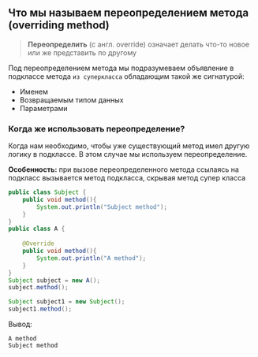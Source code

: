 ## Что мы называем переопределением метода (overriding method)

> **Переопределить** (с англ. override) означает делать что-то новое или же представить по другому

Под переопределением метода мы подразумеваем объявление в подклассе метода `из суперкласса` 
обладающим такой же сигнатурой:
* Именем
* Возвращаемым типом данных
* Параметрами

### Когда же использовать переопределение?

Когда нам необходимо, чтобы уже существующий метод имел другую логику в подклассе. В этом случае мы
используем переопределение.

**Особенность:** при вызове переопределенного метода ссылаясь на подкласс вызывается метод подкласса,
скрывая метод супер класса

```java
public class Subject {
    public void method(){
        System.out.println("Subject method");
    }
}
public class A {
    
    @Override
    public void method(){
        System.out.println("A method");
    }
}
Subject subject = new A();
subject.method();

Subject subject1 = new Subject();
subject1.method();

```

Вывод:

```
A method
Subject method
```